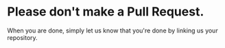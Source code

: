 # Please don't make a Pull Request.

When you are done, simply let us know that you're done by linking us your repository.
